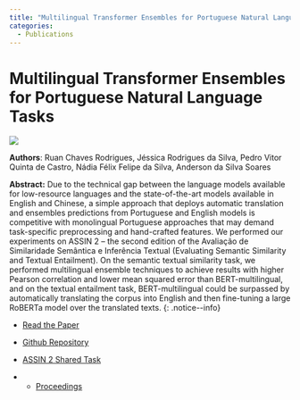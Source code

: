 ```yaml
---
title: "Multilingual Transformer Ensembles for Portuguese Natural Language Tasks"
categories:
  - Publications
---
```


# Multilingual Transformer Ensembles for Portuguese Natural Language Tasks

![](https://raw.githubusercontent.com/ruanchaves/ruanchaves.github.io/master/assets/images/ensemble.png)

**Authors**: Ruan Chaves Rodrigues, Jéssica Rodrigues da Silva, Pedro Vitor Quinta de Castro, Nádia Félix Felipe da Silva, Anderson da Silva Soares

**Abstract:** Due to the technical gap between the language models available for low-resource languages and the state-of-the-art models available in English and Chinese, a simple approach that deploys automatic translation and ensembles predictions from Portuguese and English models is competitive with monolingual Portuguese approaches that may demand task-specific preprocessing and hand-crafted features. We performed our experiments on ASSIN 2 – the second edition of the Avaliação de Similaridade Semântica e Inferência Textual (Evaluating Semantic Similarity and Textual Entailment). On the semantic textual similarity task, we performed multilingual ensemble techniques to achieve results with higher Pearson correlation and lower mean squared error than BERT-multilingual, and on the textual entailment task, BERT-multilingual could be surpassed by automatically translating the corpus into English and then fine-tuning a large RoBERTa model over the translated texts.
{: .notice--info}

* [Read the Paper](http://ceur-ws.org/Vol-2583/3_DLB.pdf)

* [Github Repository](https://github.com/ruanchaves/assin)

* [ASSIN 2 Shared Task](https://sites.google.com/view/assin2/english)
* * [Proceedings](http://ceur-ws.org/Vol-2583/)

